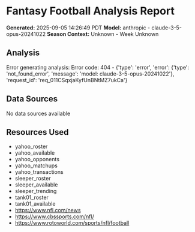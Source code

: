 # Fantasy Football Analysis Report

**Generated:** 2025-09-05 14:26:49 PDT
**Model:** anthropic - claude-3-5-opus-20241022
**Season Context:** Unknown - Week Unknown

## Analysis

Error generating analysis: Error code: 404 - {'type': 'error', 'error': {'type': 'not_found_error', 'message': 'model: claude-3-5-opus-20241022'}, 'request_id': 'req_011CSqxjaKyfUnBNtMZ7ukCa'}

## Data Sources

No data sources available

## Resources Used

- yahoo_roster
- yahoo_available
- yahoo_opponents
- yahoo_matchups
- yahoo_transactions
- sleeper_roster
- sleeper_available
- sleeper_trending
- tank01_roster
- tank01_available
- https://www.nfl.com/news
- https://www.cbssports.com/nfl/
- https://www.rotoworld.com/sports/nfl/football
